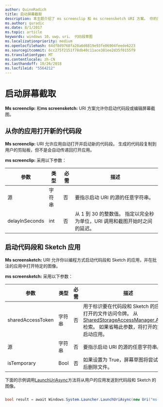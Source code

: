 ```yaml
---
author: QuinnRadich
title: 启动屏幕截取
description: 本主题介绍了 ms screenclip 和 ms screensketch URI 方案。 你的应用可以使用这些 URI 方案来启动代码段和 Sketch 应用或打开新的代码段。
ms.author: quradic
ms.date: 8/1/2017
ms.topic: article
keywords: windows 10，uwp，uri、 代码段草图
ms.localizationpriority: medium
ms.openlocfilehash: 64df8d9768fa20a6d6819e93fe06904feede6223
ms.sourcegitcommit: 6cc275f2151f78db40c11ace381ee2d35f0155f9
ms.translationtype: MT
ms.contentlocale: zh-CN
ms.lasthandoff: 10/26/2018
ms.locfileid: "5564212"
---
```

# <a name="launch-screen-snipping"></a>启动屏幕截取

**Ms screenclip:** 和**ms screensketch:** URI 方案允许你启动代码段或编辑屏幕截图。

## <a name="open-a-new-snip-from-your-app"></a>从你的应用打开新的代码段

**Ms screenclip:** URI 允许应用自动打开并启动新的代码段。 生成的代码段复制到用户的剪贴板，但不是会自动传递回打开应用。

**ms screenclip:** 采用以下参数：

| 参数 | 类型 | 必需 | 描述 |
| --- | --- | --- | --- |
| 源 | 字符串 | 否 | 要指示启动 URI 的源的任意字符串。 |
| delayInSeconds | int | 否 | 从 1 到 30 的整数值。 指定以完全秒为单位，URI 调用和截图开始时之间的延迟。 |

## <a name="launching-the-snip--sketch-app"></a>启动代码段和 Sketch 应用

**Ms screensketch:** URI 允许你以编程方式启动代码段和 Sketch 的应用，并在批注的应用中打开特定的图像。

**ms screensketch:** 采用以下参数：

| 参数 | 类型 | 必需 | 描述 |
| --- | --- | --- | --- |
| sharedAccessToken | 字符串 | 否 | 用于标识要在代码段和 Sketch 的应用中打开的文件访问令牌。 从[SharedStorageAccessManager.AddFile](https://docs.microsoft.com/uwp/api/windows.applicationmodel.datatransfer.sharedstorageaccessmanager.addfile)检索。 如果省略此参数，将打开的文件不启动应用。 |
| 源 | 字符串 | 否 | 要指示启动 URI 的源的任意字符串。 |
| isTemporary | Bool | 否 | 如果设置为 True，屏幕草图将尝试打开它后删除文件。 |

下面的示例调用[LaunchUriAsync](https://docs.microsoft.com/uwp/api/Windows.System.Launcher#Windows_System_Launcher_LaunchUriAsync_Windows_Foundation_Uri_)方法将从用户的应用发送到代码段和 Sketch 的图像。

```csharp

bool result = await Windows.System.Launcher.LaunchUriAsync(new Uri("ms-screensketch:edit?source=MyApp&isTemporary=false&sharedAccessToken=2C37ADDA-B054-40B5-8B38-11CED1E1A2D"));

```